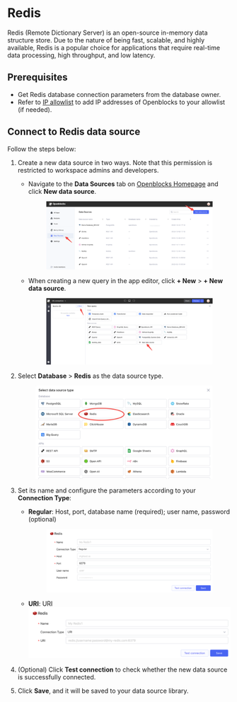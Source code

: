 # Redis

Redis (Remote Dictionary Server) is an open-source in-memory data structure store. Due to the nature of being fast, scalable, and highly available, Redis is a popular choice for applications that require real-time data processing, high throughput, and low latency.

## Prerequisites

* Get Redis database connection parameters from the database owner.
* Refer to [IP allowlist](../configure-ip-allowlists.md) to add IP addresses of Openblocks to your allowlist (if needed).

## Connect to Redis data source

Follow the steps below:

1. Create a new data source in two ways. Note that this permission is restricted to workspace admins and developers.
   *   Navigate to the **Data Sources** tab on [Openblocks Homepage](https://openblocks.dev) and click **New data source**.&#x20;

       <figure><img src="../../.gitbook/assets/db-1.PNG" alt=""><figcaption></figcaption></figure>
   *   When creating a new query in the app editor, click **+ New** > **+ New data source**.&#x20;

       <figure><img src="../../.gitbook/assets/db-2.PNG" alt=""><figcaption></figcaption></figure>
2.  Select **Database** > **Redis** as the data source type.&#x20;

    <figure><img src="../../.gitbook/assets/redis-1.PNG" alt=""><figcaption></figcaption></figure>
3. Set its name and configure the parameters according to your **Connection Type**:
   *   **Regular**: Host, port, database name (required); user name, password (optional)&#x20;

       <figure><img src="../../.gitbook/assets/redis-2.PNG" alt=""><figcaption></figcaption></figure>
   * **URI**: URI ![](../../.gitbook/assets/redis-3.PNG)
4. (Optional) Click **Test connection** to check whether the new data source is successfully connected.
5. Click **Save**, and it will be saved to your data source library.

